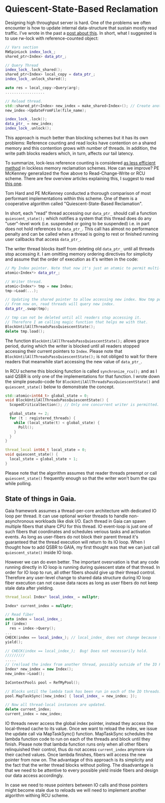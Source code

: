 # Quiescent-State-Based Reclamation

Designing high throughput server is hard. One of the problems we often encounter is
how to update internal data-structure that sustain mostly read traffic.
I've wrote in the past a [post about this](http://www.romange.com/2017/09/29/reloading-data-structures-under-high-throughput/).
In short, what I suggested is to use rw-lock with reference-counted object:

```cpp
// Vars section
RWSpinLock index_lock_;
shared_ptr<Index> data_ptr_;

// Query Thread
index_lock_.lock_shared();
shared_ptr<Index> local_copy = data_ptr_;
index_lock_.unlock_shared();

auto res = local_copy->Query(arg);
..................

// Reload thread.
std::shared_ptr<Index> new_index = make_shared<Index>(); // Create another index object.
new_index->UpdateFromFile(file_name);

index_lock_.lock();
data_ptr_ = new_index;
index_lock_.unlock();
```

This approach is much better than blocking schemes but it has its own problems: Reference counting and
read locks have contention on a shared memory and this contention grows with number of threads.
In addition, the write path blocks readers which, in turn, affects our tail latency.

To summarize, lock-less reference counting is considered [as less efficient method](http://www2.rdrop.com/~paulmck/RCU/hart_ipdps06_slides.pdf) in lockless
memory reclamation schemes. How can we improve? PE McKenney generalized the flow above to
Read-Change-Write or RCU scheme. There are few overview articles explaining this, I suggest to read
[this one](https://kukuruku.co/post/lock-free-data-structures-the-inside-rcu).

Tom Hard and PE McKenney conducted a thorough comparison of most performant implementations
within this scheme. One of them is a cooperative algorithm called "Quiescent-State-Based Reclamation".

In short, each "read" thread accessing our `data_ptr_` should call a function `quiescent_state();`
which notifies a system that this thread does do any "user"-level work (i.e. suspended or going to be suspended) 
i.e. in part does not hold references to `data_ptr_`.
This call has almost no performance penalty and can be called when a thread is going to rest or
finished running user callbacks that access `data_ptr_`.

The writer thread blocks itself from deleting old `data_ptr_` until all threads stop accessing it.
I am omitting memory ordering directives for simplicity and assume that the order of execution
as it's written in the code:

```cpp
// My Index pointer. Note that now it's just an atomic to permit multi-threading access.
atomic<Index*> data_ptr_;

// Writer thread.
atomic<Index*> tmp = new Index;
tmp->Load(...);

// Updating the shared pointer to allow accessing new index. Now tmp points to the old index.
// From now on, read threads will query new index.
data_ptr_.swap(tmp);

// tmp can not be deleted until all readers stop accessing it.
// Therefore I am calling magic function that helps me with that.
BlockUntilAllThreadsPassQuiescentState();
delete tmp.load();
```

The function `BlockUntilAllThreadsPassQuiescentState();` allows grace period, during which
the writer is blocked until all readers stopped accessing their current pointers to `Index`.
Please note that `BlockUntilAllThreadsPassQuiescentState();` is not obliged to wait for there readers
that meanwhile start accessing the new value of `data_ptr_`.

In RCU scheme this blocking function is called `synchronize_rcu();` and as I said QSBR is only one
of the implementations for that function. I wrote down the simple pseudo-code
for `BlockUntilAllThreadsPassQuiescentState()` and `quiescent_state()` below to demonstrate the concept.

```cpp
std::atomic<int64_t> global_state = 0;
void BlockUntilAllThreadsPassQuiescentState() {
  ScopedCriticalSection(); // Only one concurrent writer is permitted.

  global_state += 2;
  for (t : registered_threads) {
    while (local_state(t) < global_state) {
      Poll();
    }
  }
}

thread_local int64_t local_state = 0;
void quiescent_state() {
  local_state = global_state + 1;
}

```
Please note that the algorithm assumes that reader threads preempt or call `quiescent_state()`
frequently enough so that the writer won't burn the cpu while polling.

## State of things in Gaia.
Gaia framework assumes a thread-per-core architecture with dedicated IO loop per thread.
It can use optional worker threads to handle non-asynchronous workloads like disk I/O.
Each thread in Gaia can spawn multiple fibers that share CPU for this thread. IO event-loop
is just one of such fibers that coordinates and schedules verious tasks and activation events.
As long as user-fibers do not block their parent thread it's guaranteed that the thread execution
will return to its IO loop. When I thought how to add QSBR to GAIA, my first thought was
that we can just call `quiescent_state()` inside IO loop.

However we can do even better. The important ovesrvation is that any code running directly in IO
loop is running during quiescent state of that thread. In order for IO loop to run, all other fibers
should give up their thread control. Therefore any user-level change to shared data structure during
IO loop fiber execution can not cause data races as long as user fibers do not keep stale data after yielding.

```cpp
thread_local Index* local_index_ = nullptr;

Index* current_index = nullptr;

// Read fiber
auto index = local_index_;
if (index)
  res = index->Query();
...
CHECK(index == local_index_); // local_index_ does not change because this fiber has not yielded.
yield();

// CHECK(index == local_index_);  Bug! Does not necessarily hold.
/////////
.....
// (re)load the index from another thread, possibly outside of the IO Pool.
Index* new_index = new Index();
new_index->Load();

IoContextPool& pool = RefMyPool();

// Blocks until the lambda task has been run in each of the IO threads.
pool.MapTaskSync([new_index] { local_index_ = new_index; });

// Now all thread-local instances are updated.
delete current_index;
current_index = new_index;
```

IO threads never access the global index pointer, instead they access the local-thread cache to
its value. Once we want to reload the index, we issue the update call via MapTaskSync() function.
MapTaskSync schedules the lambda function code to run on each of the threads and block until they finish.
Please note that lambda function runs only when all other fibers relinquished their control, thus do
not access `current_index` anymore via their cached values. Once lambda finishes, fibers will access
the new pointer from now on. The advantage of this approach is its simplicity and the fact that the
writer thread blocks without polling. The disadvantage is that we need to be attentive to every
possible yield inside fibers and design our data access accordingly.

In case we need to reuse pointers between IO calls and those pointers might become stale due to reloads
we will need to implement another algorithm withing RCU scheme.
